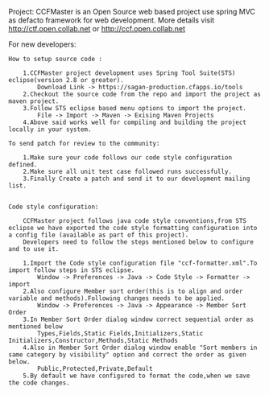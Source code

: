 Project:
	CCFMaster is an Open Source web based project use spring MVC as defacto framework for web development.
	More details visit http://ctf.open.collab.net or http://ccf.open.collab.net     


For new developers:

	How to setup source code :

		1.CCFMaster project development uses Spring Tool Suite(STS) eclipse(version 2.8 or greater).
			Download Link -> https://sagan-production.cfapps.io/tools
		2.Checkout the source code from the repo and import the project as maven project.
		3.Follow STS eclipse based menu options to import the project.
			File -> Import -> Maven -> Exising Maven Projects
		4.Above said works well for compiling and building the project locally in your system.

	To send patch for review to the community:

		1.Make sure your code follows our code style configuration defined.
		2.Make sure all unit test case followed runs successfully.
		3.Finally Create a patch and send it to our development mailing list.					
					
		
	Code style configuration:
	
		CCFMaster project follows java code style conventions,from STS eclipse we have exported the code style formatting configuration into a config file (available as part of this project).
		Developers need to follow the steps mentioned below to configure and to use it.
		
		1.Import the Code style configuration file "ccf-formatter.xml".To import follow steps in STS eclipse.				
			Window -> Preferences -> Java -> Code Style -> Formatter -> import 
		2.Also configure Member sort order(this is to align and order variable and methods).Following changes needs to be applied.
			Window -> Preferences -> Java -> Appearance -> Member Sort Order
		3.In Member Sort Order dialog window correct sequential order as mentioned below 
			Types,Fields,Static Fields,Initializers,Static Initializers,Constructor,Methods,Static Methods
		4.Also in Member Sort Order dialog window enable "Sort members in same category by visibility" option and correct the order as given below.
			Public,Protected,Private,Default  
		5.By default we have configured to format the code,when we save the code changes.					
